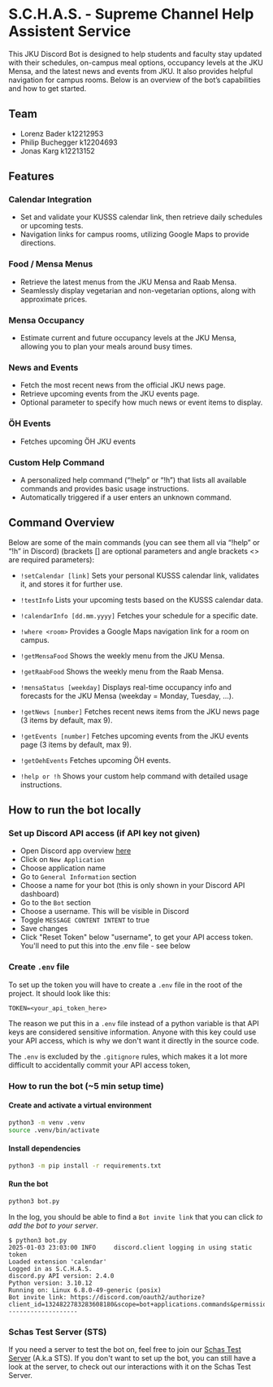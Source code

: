 # S.C.H.A.S. - Supreme Channel Help Assistent Service

This JKU Discord Bot is designed to help students and faculty stay updated with their schedules, on-campus meal options, occupancy levels at the JKU Mensa, and the latest news and events from JKU. 
It also provides helpful navigation for campus rooms. Below is an overview of the bot’s capabilities and how to get started.

## Team
- Lorenz Bader k12212953
- Philip Buchegger k12204693
- Jonas Karg k12213152

## Features
### Calendar Integration
- Set and validate your KUSSS calendar link, then retrieve daily schedules or upcoming tests.
- Navigation links for campus rooms, utilizing Google Maps to provide directions.

### Food / Mensa Menus
- Retrieve the latest menus from the JKU Mensa and Raab Mensa.
- Seamlessly display vegetarian and non-vegetarian options, along with approximate prices.

### Mensa Occupancy
- Estimate current and future occupancy levels at the JKU Mensa, allowing you to plan your meals around busy times.

### News and Events
- Fetch the most recent news from the official JKU news page.
- Retrieve upcoming events from the JKU events page.
- Optional parameter to specify how much news or event items to display.

### ÖH Events
- Fetches upcoming ÖH JKU events

### Custom Help Command
- A personalized help command (“!help” or “!h”) that lists all available commands and provides basic usage instructions.
- Automatically triggered if a user enters an unknown command.

## Command Overview
Below are some of the main commands (you can see them all via “!help” or “!h” in Discord) (brackets [] are optional parameters and angle brackets <> are required parameters):

- `!setCalendar [link]`
Sets your personal KUSSS calendar link, validates it, and stores it for further use.

- `!testInfo`
Lists your upcoming tests based on the KUSSS calendar data.

- `!calendarInfo [dd.mm.yyyy]`
Fetches your schedule for a specific date.

- `!where <room>`
Provides a Google Maps navigation link for a room on campus.

- `!getMensaFood`
Shows the weekly menu from the JKU Mensa.

- `!getRaabFood`
Shows the weekly menu from the Raab Mensa.

- `!mensaStatus [weekday]`
Displays real-time occupancy info and forecasts for the JKU Mensa (weekday = Monday, Tuesday, ...).

- `!getNews [number]`
Fetches recent news items from the JKU news page (3 items by default, max 9).

- `!getEvents [number]`
Fetches upcoming events from the JKU events page (3 items by default, max 9).

- `!getOehEvents`
Fetches upcoming ÖH events.

- `!help or !h`
Shows your custom help command with detailed usage instructions.

## How to run the bot locally

### Set up Discord API access (if API key not given)

- Open Discord app overview [here](https://discord.com/developers/applications)
- Click on `New Application`
- Choose application name
- Go to `General Information` section
- Choose a name for your bot (this is only shown in your Discord API dashboard)
- Go to the `Bot` section
- Choose a username. This will be visible in Discord
- Toggle `MESSAGE CONTENT INTENT` to true
- Save changes
- Click "Reset Token" below "username", to get your API access token.
  You'll need to put this into the .env file - see below

### Create `.env` file

To set up the token you will have to create a `.env` file in the root of the project.
It should look like this:
```
TOKEN=<your_api_token_here>
```

The reason we put this in a `.env` file instead of a python variable is that API keys are considered sensitive information.
Anyone with this key could use your API access, which is why we don't want it directly in the source code.

The `.env` is excluded by the `.gitignore` rules, which makes it a lot more difficult to accidentally commit your API access token,

### How to run the bot (~5 min setup time)

#### Create and activate a virtual environment
```bash
python3 -m venv .venv
source .venv/bin/activate
```

#### Install dependencies
```bash
python3 -m pip install -r requirements.txt
```

#### Run the bot
```bash
python3 bot.py
```

In the log, you should be able to find a `Bot invite link` that you can click *to add the bot to your server*.

```
$ python3 bot.py 
2025-01-03 23:03:00 INFO     discord.client logging in using static token
Loaded extension 'calendar'
Logged in as S.C.H.A.S.
discord.py API version: 2.4.0
Python version: 3.10.12
Running on: Linux 6.8.0-49-generic (posix)
Bot invite link: https://discord.com/oauth2/authorize?client_id=1324822783283608180&scope=bot+applications.commands&permissions=3072
-------------------
```

### Schas Test Server (STS)

If you need a server to test the bot on, feel free to join our [Schas Test Server](https://discord.gg/esjqgDc6Bs) (A.k.a STS).
If you don't want to set up the bot, you can still have a look at the server, to check out our interactions with it on the Schas Test Server.